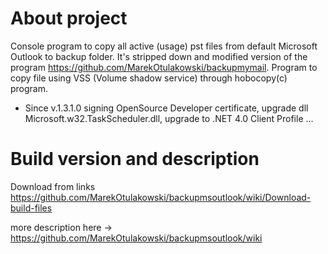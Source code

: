 # About project
Console program to copy all active (usage) pst files from default Microsoft Outlook to backup folder. It's stripped down and modified version of the program https://github.com/MarekOtulakowski/backupmymail. Program to copy file using VSS (Volume shadow service) through hobocopy(c) program.
* Since v.1.3.1.0 signing OpenSource Developer certificate, upgrade dll Microsoft.w32.TaskScheduler.dll, upgrade to .NET 4.0 Client Profile
...

# Build version and description
Download from links https://github.com/MarekOtulakowski/backupmsoutlook/wiki/Download-build-files

more description here -> https://github.com/MarekOtulakowski/backupmsoutlook/wiki
